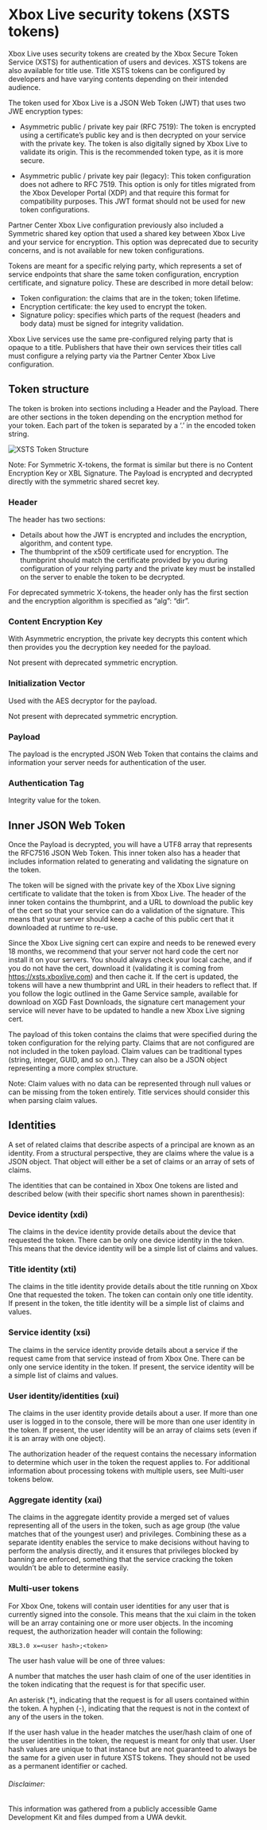 <!-- TITLE: Xbox Live security tokens (XSTS tokens) -->
<!-- SUBTITLE: Xbox Live uses security tokens are created by the Xbox Secure Token Service (XSTS) for authentication of users and devices. -->
# Xbox Live security tokens (XSTS tokens)
Xbox Live uses security tokens are created by the Xbox Secure Token Service (XSTS) for authentication of users and devices. XSTS tokens are also available for title use. Title XSTS tokens can be configured by developers and have varying contents depending on their intended audience.

The token used for Xbox Live is a JSON Web Token (JWT) that uses two JWE encryption types:

* Asymmetric public / private key pair (RFC 7519):
 The token is encrypted using a certificate’s public key and is then decrypted on your service with the private key. The token is also digitally signed by Xbox Live to validate its origin. This is the recommended token type, as it is more secure.

* Asymmetric public / private key pair (legacy):
 This token configuration does not adhere to RFC 7519. This option is only for titles migrated from the Xbox Developer Portal (XDP) and that require this format for compatibility purposes. This JWT format should not be used for new token configurations.

Partner Center Xbox Live configuration previously also included a Symmetric shared key option that used a shared key between Xbox Live and your service for encryption. This option was deprecated due to security concerns, and is not available for new token configurations.

Tokens are meant for a specific relying party, which represents a set of service endpoints that share the same token configuration, encryption certificate, and signature policy. These are described in more detail below:

* Token configuration: the claims that are in the token; token lifetime. 
* Encryption certificate: the key used to encrypt the token. 
* Signature policy: specifies which parts of the request (headers and body data) must be
 signed for integrity validation.

Xbox Live services use the same pre-configured relying party that is opaque to a title. Publishers that have their own services their titles call must configure a relying party via the Partner Center Xbox Live configuration.

## Token structure
The token is broken into sections including a Header and the Payload. There are other sections in the token depending on the encryption method for your token. Each part of the token is separated by a ‘.’ in the encoded token string.

![XSTS Token Structure](../_files/xsts-token-structure.png)

Note: For Symmetric X-tokens, the format is similar but there is no Content Encryption Key or XBL Signature. The Payload is encrypted and decrypted directly with the symmetric shared secret key.


### Header
The header has two sections:

 - Details about how the JWT is encrypted and includes the encryption, algorithm, and content type. 
 - The thumbprint of the x509 certificate used for encryption. 
   The thumbprint should match the certificate provided by you during configuration of your relying party and the private key must be installed on the server to enable the token to be decrypted.

For deprecated symmetric X-tokens, the header only has the first section and the encryption algorithm is specified as “alg”: “dir”.

### Content Encryption Key
With Asymmetric encryption, the private key decrypts this content which then provides you the decryption key needed for the payload.

Not present with deprecated symmetric encryption.

### Initialization Vector
Used with the AES decryptor for the payload.

Not present with deprecated symmetric encryption.

### Payload
The payload is the encrypted JSON Web Token that contains the claims and information your server needs for authentication of the user.

### Authentication Tag
Integrity value for the token.

## Inner JSON Web Token
Once the Payload is decrypted, you will have a UTF8 array that represents the RFC7516 JSON Web Token. This inner token also has a header that includes information related to generating and validating the signature on the token.

The token will be signed with the private key of the Xbox Live signing certificate to validate that the token is from Xbox Live. The header of the inner token contains the thumbprint, and a URL to download the public key of the cert so that your service can do a validation of the signature. This means that your server should keep a cache of this public cert that it downloaded at runtime to re-use.

Since the Xbox Live signing cert can expire and needs to be renewed every 18 months, we recommend that your server not hard code the cert nor install it on your servers. You should always check your local cache, and if you do not have the cert, download it (validating it is coming from https://xsts.xboxlive.com) and then cache it. If the cert is updated, the tokens will have a new thumbprint and URL in their headers to reflect that. If you follow the logic outlined in the Game Service sample, available for download on XGD Fast Downloads, the signature cert management your service will never have to be updated to handle a new Xbox Live signing cert.

The payload of this token contains the claims that were specified during the token configuration for the relying party. Claims that are not configured are not included in the token payload. Claim values can be traditional types (string, integer, GUID, and so on.). They can also be a JSON object representing a more complex structure.

Note: Claim values with no data can be represented through null values or can be missing from the token entirely. Title services should consider this when parsing claim values.

## Identities
A set of related claims that describe aspects of a principal are known as an identity. From a structural perspective, they are claims where the value is a JSON object. That object will either be a set of claims or an array of sets of claims.

The identities that can be contained in Xbox One tokens are listed and described below (with their specific short names shown in parenthesis):

### Device identity (xdi)
The claims in the device identity provide details about the device that requested the token. There can be only one device identity in the token. This means that the device identity will be a simple list of claims and values.

### Title identity (xti)
The claims in the title identity provide details about the title running on Xbox One that requested the token. The token can contain only one title identity. If present in the token, the title identity will be a simple list of claims and values.

### Service identity (xsi)
The claims in the service identity provide details about a service if the request came from that service instead of from Xbox One. There can be only one service identity in the token. If present, the service identity will be a simple list of claims and values.

### User identity/identities (xui)
The claims in the user identity provide details about a user. If more than one user is logged in to the console, there will be more than one user identity in the token. If present, the user identity will be an array of claims sets (even if it is an array with one object).

The authorization header of the request contains the necessary information to determine which user in the token the request applies to. For additional information about processing tokens with multiple users, see Multi-user tokens below.

### Aggregate identity (xai)
The claims in the aggregate identity provide a merged set of values representing all of the users in the token, such as age group (the value matches that of the youngest user) and privileges. Combining these as a separate identity enables the service to make decisions without having to perform the analysis directly, and it ensures that privileges blocked by banning are enforced, something that the service cracking the token wouldn’t be able to determine easily.

### Multi-user tokens
For Xbox One, tokens will contain user identities for any user that is currently signed into the console. This means that the xui claim in the token will be an array containing one or more user objects. In the incoming request, the authorization header will contain the following:

`XBL3.0 x=<user hash>;<token>`

The user hash value will be one of three values:

A number that matches the user hash claim of one of the user identities in the token  indicating that the request is for that specific user. 

An asterisk (*), indicating that the request is for all users contained within the token. 
A hyphen (-), indicating that the request is not in the context of any of the users in the token. 

If the user hash value in the header matches the user/hash claim of one of the user identities in the token, the request is meant for only that user. User hash values are unique to that instance but are not guaranteed to always be the same for a given user in future XSTS tokens. They should not be used as a permanent identifier or cached.

###### Disclaimer:
This information was gathered from a publicly accessible Game Development Kit and files dumped from a UWA devkit.

